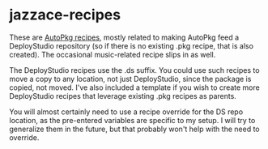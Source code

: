 jazzace-recipes
===============

These are [AutoPkg recipes](https://github.com/autopkg/autopkg), mostly related to making AutoPkg feed a DeployStudio repository (so if there is no existing .pkg recipe, that is also created). The occasional music-related recipe slips in as well.

The DeployStudio recipes use the .ds suffix. You could use such recipes to move a copy to any location, not just DeployStudio, since the package is copied, not moved. I've also included a template if you wish to create more DeployStudio recipes that leverage existing .pkg recipes as parents.

You will almost certainly need to use a recipe override for the DS repo location, as the pre-entered variables are specific to my setup. I will try to generalize them in the future, but that probably won't help with the need to override.

